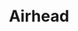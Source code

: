 ---
title: "Airhead"
summary: "Airhead is a British indie-pop band that achieved some success in the early 1990s, at the tail end of the Madchester music movement. In 1996, Airhead made a brief return to the live scene, when they supported Kula Shaker, at the Tunbridge Wells Forum. In June 2007, the fan site Airhead Online began a petition to convince the major record label Warners, owner of Airhead's label Korova, to reissue Boing!! in expanded format with bonus tracks and liner notes from the band."
image: "airhead.jpg"
---